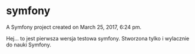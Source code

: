 symfony
=======

A Symfony project created on March 25, 2017, 6:24 pm.


Hej... to jest pierwsza wersja testowa symfony. Stworzona tylko i wylacznie do nauki Symfony.

